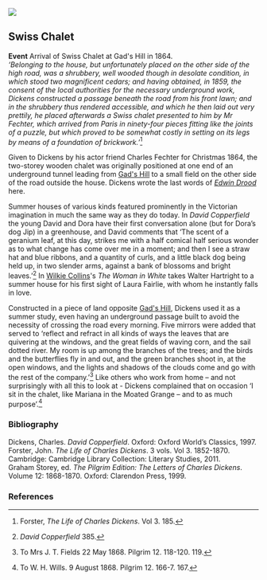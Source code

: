 <a href="https://beta.kent-maps.online"><img src="https://beta.kent-maps.online/juncture/ve-button.png"></a>
<param ve-config title="Charles Dickens's Swiss Chalet" author="Professor Carolyn Oulton" layout="vtl" banner="images/Grammar_School_Gate_Rochester.jpg">

<param ve-entity eid="Q729006" aliases="Chatham">
<param ve-entity eid="Q5068781" aliases="Chalk">
<param ve-entity eid="Q507517" aliases="Rochester">

## Swiss Chalet

**Event**  Arrival of Swiss Chalet at Gad's Hill in 1864.   
_‘Belonging to the house, but unfortunately placed on the other side of the high road, was a shrubbery, well wooded though in desolate condition, in which stood two magnificent cedars; and having obtained, in 1859, the consent of the local authorities for the necessary underground work, Dickens constructed a passage beneath the road from his front lawn; and in the shrubbery thus rendered accessible, and which he then laid out very prettily, he placed afterwards a Swiss chalet presented to him by Mr Fechter, which arrived from Paris in ninety-four pieces fitting like the joints of a puzzle, but which proved to be somewhat costly in setting on its legs by means of a foundation of brickwork.’_[^ref1] 
<param ve-image url="images/swiss chalet1.jpg" label="The Chalet at Gadshill Rochester, Kent Source: Forster, II, 153">

Given to Dickens by his actor friend Charles Fechter for Christmas 1864, the two-storey wooden chalet was originally positioned at one end of an underground tunnel leading from [Gad's Hill](dickens-gads-hill) to a small field on the other side of the road outside the house. Dickens wrote the last words of [_Edwin Drood_](/dickens/edwin-drood-curated-walk) here.
<param ve-image url="https://stor.artstor.org/stor/5c3cfffa-911e-44cf-ab35-28b94bf80418" label="Gad's Hill, Rochester" attribution="Benjamin Mortley">

Summer houses of various kinds featured prominently in the Victorian imagination in much the same way as they do today. In _David Copperfield_ the young David and Dora have their first conversation alone (but for Dora’s dog Jip) in a greenhouse, and David comments that ‘The scent of a geranium leaf, at this day, strikes me with a half comical half serious wonder as to what change has come over me in a moment; and then I see a straw hat and blue ribbons, and a quantity of curls, and a little black dog being held up, in two slender arms, against a bank of blossoms and bright leaves.’[^ref2] In [Wilkie Collins](/19c/19c-collins-biography)'s _The Woman in White_ takes Walter Hartright to a summer house for his first sight of Laura Fairlie, with whom he instantly falls in love.
<param ve-image url="https://upload.wikimedia.org/wikipedia/commons/5/51/Dora_Spenlow_from_David_Copperfield_art_by_Frank_Reynolds.jpg" label="Artwork by Frank Reynolds (1876-1953)" attribution="Public domain, via Wikimedia Commons">

Constructed in a piece of land opposite [Gad's Hill](dickens-gads-hill), Dickens used it as a summer study, even having an underground passage built to avoid the necessity of crossing the road every morning. Five mirrors were added that served to ‘reflect and refract in all kinds of ways the leaves that are quivering at the windows, and the great fields of waving corn, and the sail dotted river. My room is up among the branches of the trees; and the birds and the butterflies fly in and out, and the green branches shoot in, at the open windows, and the lights and shadows of the clouds come and go with the rest of the company.’[^ref3] Like others who work from home – and not surprisingly with all this to look at - Dickens complained that on occasion ‘I sit in the chalet, like Mariana in the Moated Grange – and to as much purpose’.[^ref4]
<param ve-image url="https://stor.artstor.org/stor/11fbd10c-4977-45e6-8713-df4c593a5574" label="Dickens's Writing Chalet" attribution="Benjamin Mortley">

### Bibliography

Dickens, Charles. _David Copperfield_. Oxford: Oxford World’s Classics, 1997.   
Forster, John. _The Life of Charles Dickens_. 3 vols. Vol 3. 1852-1870. Cambridge: Cambridge Library Collection: Literary Studies, 2011.   
Graham Storey, ed. _The Pilgrim Edition: The Letters of Charles Dickens_. Volume 12: 1868-1870. Oxford: Clarendon Press, 1999.   

### References

[^ref1]: Forster, _The Life of Charles Dickens_. Vol 3. 185.   
[^ref2]: _David Copperfield_ 385.   
[^ref3]: To Mrs J. T. Fields 22 May 1868. Pilgrim 12. 118-120. 119.    
[^ref4]: To W. H. Wills. 9 August 1868. Pilgrim 12. 166-7. 167.   
